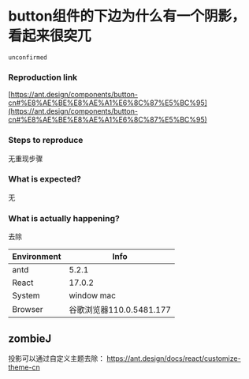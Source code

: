 # button组件的下边为什么有一个阴影，看起来很突兀

`unconfirmed`

### Reproduction link

[https://ant.design/components/button-cn#%E8%AE%BE%E8%AE%A1%E6%8C%87%E5%BC%95](https://ant.design/components/button-cn#%E8%AE%BE%E8%AE%A1%E6%8C%87%E5%BC%95)

### Steps to reproduce

无重现步骤

### What is expected?

无

### What is actually happening?

去除

| Environment | Info                     |
| ----------- | ------------------------ |
| antd        | 5.2.1                    |
| React       | 17.0.2                   |
| System      | window mac               |
| Browser     | 谷歌浏览器110.0.5481.177 |

<!-- generated by ant-design-issue-helper. DO NOT REMOVE -->

## zombieJ

投影可以通过自定义主题去除：
https://ant.design/docs/react/customize-theme-cn
